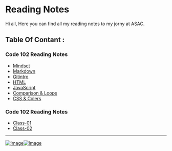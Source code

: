 # Reading Notes 

Hi all,
Here you can find all my reading notes to my jorny at ASAC.
 

## Table Of Contant :

### Code 102 Reading Notes 

* [Mindset](https://reem-alqurm.github.io/ReadingNotes//Mindset)
* [Markdown](https://reem-alqurm.github.io/ReadingNotes//Markdown)
* [Gitintro](https://reem-alqurm.github.io/ReadingNotes//Gitintro)
* [HTML](https://reem-alqurm.github.io/ReadingNotes//html)
* [JavaScript](https://reem-alqurm.github.io/ReadingNotes//Javascript)
* [Comparison & Loops](https://reem-alqurm.github.io/ReadingNotes//Comparison&Loops)
* [CSS & Colers ](https://reem-alqurm.github.io/ReadingNotes//css&colors)

### Code 102 Reading Notes 

* [Class-01](https://reem-alqurm.github.io/ReadingNotes//class-01)
* [Class-02](https://reem-alqurm.github.io/ReadingNotes//class-02) 

*****************************************************************

[![Image](https://img.icons8.com/dotty/2x/linkedin.png)](https://jo.linkedin.com/in/reema-alqerm-a17320142/de)[![Image](https://sirmurphalot.github.io/css/icons/github.png)](https://github.com/ReemAlqurm) 